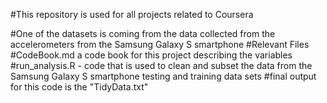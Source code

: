 #This repository is used for all projects related to Coursera

#One of the datasets is coming from the data collected from the accelerometers from the Samsung Galaxy S smartphone
#Relevant Files
     #CodeBook.md a code book for this project describing the variables
     #run_analysis.R - code that is used to clean and subset the data from the Samsung Galaxy S smartphone testing and training data sets
          #final output for this code is the "TidyData.txt"
     
